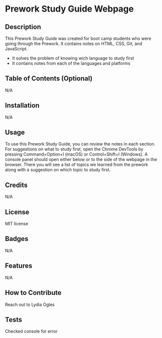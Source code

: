 # Prework Study Guide Webpage

## Description

This Prework Study Guide was created for boot camp students who were going through the Prework. It contains notes on HTML, CSS, Git, and JavaScript.

- It solves the problem of knowing wich language to study first
- It contains notes from each of the languages and platforms

## Table of Contents (Optional)

N/A

## Installation

N/A

## Usage

To use this Prework Study Guide, you can review the notes in each section. For suggestions on what to study first, open the Chrome DevTools by pressing Command+Option+I (macOS) or Control+Shift+I (Windows). A console panel should open either below or to the side of the webpage in the browser. There you will see a list of topics we learned from the prework along with a suggestion on which topic to study first.

## Credits

N/A

## License

MIT license

## Badges

N/A

## Features

N/A

## How to Contribute

Reach out to Lydia Ogles

## Tests

Checked console for error
